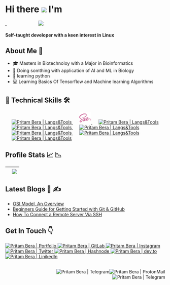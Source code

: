 <!-- Intro Scetion -->
<h1> Hi there <img src="https://media.giphy.com/media/hvRJCLFzcasrR4ia7z/giphy.gif" width="40px"> I'm </h2>
<p>
<a href="https://github.com/pritambera2000" target="_blank" >
<img height="45px" src="https://img.shields.io/badge/-P%20R%20I%20T%20A%20M-blue?style=for-the-badge" alt=""  >
<img height="45px"  src="https://img.shields.io/badge/-B%20E%20R%20A-pink?style=for-the-badge" alt="">
</a>
<img align="right" width="400" src="./assets/blogging.svg" />
<h4> Self-taught developer with a keen interest in Linux</h4>
<!-- <img align = "right" width="400" src="./assets/web development.svg" /> -->
</p>

<!-- About Me Section -->
<p align="left" >

<h2>About Me 🚀</h2>

- 🎓 Masters in Biotechnoloy with a Major in Bioinformatics
- 🌱 Doing somthing with application of AI and ML in Biology
- 🐧 learning python
- 💻 Learning Basics Of Tensorflow and Machine learning Algorithms

</p>
<!-- Skills Section -->
<h2>🚀 Technical Skills 🛠</h2>
<p>
<a href="https://bit.ly/33Jr5Cj" target="_blank">
  <img width="37px" style="margin-left:20px;" src="https://cdn.jsdelivr.net/gh/devicons/devicon/icons/javascript/javascript-original.svg" alt="Pritam Bera | Langs&Tools">
</a>
<a href="https://sass-lang.com/" target="_blank">
  <img width="37px" style="margin-left:20px;" src="https://raw.githubusercontent.com/github/explore/80688e429a7d4ef2fca1e82350fe8e3517d3494d/topics/sass/sass.png" alt="Pritam Bera | Langs&Tools">
</a>
<a href="https://getbootstrap.com/" target="_blank">
  <img width="37px" style="margin-left:20px;" src="https://cdn.jsdelivr.net/gh/devicons/devicon/icons/bootstrap/bootstrap-original.svg" alt="Pritam Bera | Langs&Tools">
</a>
<a href="https://github.com/pritambera2000/Frontend_Practices" target="_blank">
  <img width="37px" style="margin-left:20px;" src="https://cdn.jsdelivr.net/gh/devicons/devicon/icons/css3/css3-original.svg" alt="Pritam Bera | Langs&Tools">
</a>
<a href="https://git-scm.com/" target="_blank">
  <img width="37px" style="margin-left:20px;" src="https://cdn.jsdelivr.net/gh/devicons/devicon/icons/git/git-original.svg" alt="Pritam Bera | Langs&Tools">
</a>
<a href="https://gitlab.com/pritambera2000/Dotfiles" target="_blank">
  <img width="37px" style="margin-left:20px;" src="https://cdn.jsdelivr.net/gh/devicons/devicon/icons/linux/linux-original.svg" alt="Pritam Bera | Langs&Tools">
</a>
<a href="https://www.vim.org/" target="_blank">
  <img width="37px" style="margin-left:20px;" src="https://cdn.jsdelivr.net/gh/devicons/devicon/icons/vim/vim-original.svg" alt="Pritam Bera | Langs&Tools">
</a>
<a href="https://github.com/pritambera2000/Frontend_Practices" target="_blank">
  <img width="37px" style="margin-left:20px;" src="https://cdn.jsdelivr.net/gh/devicons/devicon/icons/html5/html5-original.svg" alt="Pritam Bera | Langs&Tools">
</a>
</p>



<!-- /// Icon Styles with shields For Later Use 👇 /// -->

<!-- ![JavaScript](https://img.shields.io/badge/javascript-%23323330.svg?style=for-the-badge&logo=javascript&logoColor=%23F7DF1E)
![HTML5](https://img.shields.io/badge/html5-%23E34F26.svg?style=for-the-badge&logo=html5&logoColor=white)
![CSS3](https://img.shields.io/badge/css3-%231572B6.svg?style=for-the-badge&logo=css3&logoColor=white)
![BootStrap](https://img.shields.io/badge/-Bootstrap-%238A12FC?style=for-the-badge&logo=bootstrap&logoColor=white)
![Git](https://img.shields.io/badge/git-%23F05033.svg?style=for-the-badge&logo=git&logoColor=white)
![GitHub](https://img.shields.io/badge/github-%23121011.svg?style=for-the-badge&logo=github&logoColor=white)
![Vim](https://img.shields.io/badge/VIM-%2311AB00.svg?style=for-the-badge&logo=vim&logoColor=white)
![Shell Script](https://img.shields.io/badge/BASH-%23121011.svg?style=for-the-badge&logo=gnu-bash&logoColor=white)
</p> -->

<!-- Profile Stats -->

## Profile Stats 📈 📉
<!-- // Style For Both Card WithOut Box 👇 /// -->

<!-- ![Pritam Bera's GitHub stats](https://github-readme-stats.vercel.app/api?username=pritambera2000&count_private=true&show_icons=true&theme=buefy)![Top Langs](https://github-readme-stats.vercel.app/api/top-langs/?username=pritambera2000&layout=compact&theme=buefy) -->

<!-- // Style For Both Card In Box 👇 /// -->
| <img align="center" src="https://github-readme-stats.vercel.app/api?username=pritambera2000&count_private=true&show_icons=true&theme=cobalt&hide_border=false" alt=""> | <img align="center" src="https://github-readme-stats.vercel.app/api/top-langs/?username=pritambera2000&layout=compact&theme=cobalt&hide_border=false"> |
| -------------------------------------------------------------------------------------------------------------------------------------------------------------------- | ---------------------------------------------------------------------------------------------------------------------------------------------------- |

## Latest Blogs 📕 ✍️

<!-- BLOG-POST-LIST:START -->
- [OSI Model, An Overview](https://pritambera2000.hashnode.dev/osi-model-an-overview)
- [Beginners Guide for Getting Started with Git &amp; GitHub](https://pritambera2000.hashnode.dev/beginners-guide-for-getting-started-with-git-and-github)
- [How To Connect a Remote Server Via SSH](https://dev.to/pritambera2000/how-to-connect-a-remote-server-via-ssh-3i91)
<!-- BLOG-POST-LIST:END -->

<!-- Socials -->

## Get In Touch 👇

<p>
<a href="https://pritambera2000.github.io/portfolio/ "target="_blank">
    <img src="https://img.shields.io/badge/-Potfolio-%23ff6685?style=for-the-badge&logo=Opsgenie" alt="Pritam Bera | Portfolio">
</a>
<!-- <a href="">
    <img src="https://img.shields.io/badge/-GitHub-black?style=for-the-badge&logo=GitHub" alt="">
</a> -->
<a href="https://gitlab.com/pritambera2000" target="_blank">
    <img src="https://img.shields.io/badge/-GITLAB-%09%20%23FC6D27?style=for-the-badge&logo=gitlab&logoColor=white"alt="Pritam Bera | GitLab">
</a>
<a href="https://instagram.com/pritamlovesphotography" target="_blank">
    <img src="https://img.shields.io/badge/-INSTAGRAM-%09%23e1306c?style=for-the-badge&logo=instagram&&logoColor=white&logoWidth=17" alt="Pritam Bera | Instagram">
</a>
<a href="https://twitter.com/dotslashpritam" target="_blank">
    <img src="https://img.shields.io/badge/-TWITTER-%09%231DA1F2?style=for-the-badge&logo=twitter&logoColor=white&logoWidth=17" alt="Pritam Bera | Twitter">
</a>
<a href="https://pritambera2000.hashnode.dev/" target="_blank">
    <img src="https://img.shields.io/badge/-HASHNODE-%232962FF?style=for-the-badge&logo=hashnode&logoColor=white&logoWidth=17" alt="Pritam Bera | Hashnode">
</a>
<a href="https://dev.to/pritambera2000" target="_blank">
    <img src="https://img.shields.io/badge/-dev-black?style=for-the-badge&logo=dev.to" alt="Pritam Bera | dev.to">
</a>
<a href="">
    <img src="https://img.shields.io/badge/-LINKEDIN-blue?style=for-the-badge&logo=linkedin" alt="Pritam Bera | LinikedIn">
</a>

<br>
<br>

<!-- TeleGram & Mail Link -->

</p>

<a href="mailto:dev.pritambera@pm.me" target="_blank">
  <img align="right" alt="Pritam Bera | ProtonMail" src="https://img.shields.io/badge/-Private-green?style=social&logo=protonmail" />
</a>
<a href="https://t.me/dotslashpritam" target="_blank">
  <img align="right" alt="Pritam Bera | Telegram" src="https://img.shields.io/badge/-Personal-green?style=social&logo=telegram" />
</a>
<a href="https://open.spotify.com/playlist/3sK9eJPfx7zQgHjgnreUrJ?si=8vqNthxGRYuVDbpiNkis3g&utm_source=whatsapp" target="_blank">
  <img align="right" alt="Pritam Bera | Telegram" src="https://img.shields.io/badge/-ListenPritam-green?style=social&logo=spotify" />
</a>

<br>
